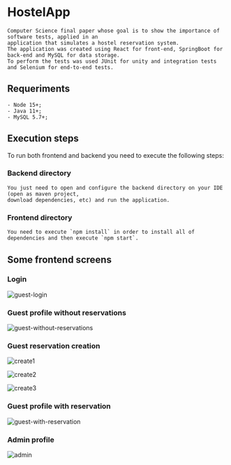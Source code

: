 # HostelApp

    Computer Science final paper whose goal is to show the importance of software tests, applied in an 
    application that simulates a hostel reservation system.
    The application was created using React for front-end, SpringBoot for back-end and MySQL for data storage. 
    To perform the tests was used JUnit for unity and integration tests and Selenium for end-to-end tests.

## Requeriments
    - Node 15+;
    - Java 11+;
    - MySQL 5.7+;

## Execution steps

  To run both frontend and backend you need to execute the following steps:

### Backend directory
    You just need to open and configure the backend directory on your IDE (open as maven project,
    download dependencies, etc) and run the application.
  
### Frontend directory
    You need to execute `npm install` in order to install all of dependencies and then execute `npm start`.
 
 ## Some frontend screens
 
 ### Login
 
 ![guest-login](https://user-images.githubusercontent.com/33725123/122142643-46fd0c00-ce26-11eb-8931-066bb3b12eac.png)


 ### Guest profile without reservations
 
 ![guest-without-reservations](https://user-images.githubusercontent.com/33725123/122142743-6eec6f80-ce26-11eb-8ba0-380ba84476ca.png)

 
 ### Guest reservation creation
 
 ![create1](https://user-images.githubusercontent.com/33725123/122142980-daced800-ce26-11eb-93d3-d2f382b55231.png)

 ![create2](https://user-images.githubusercontent.com/33725123/122142984-dd313200-ce26-11eb-92ef-a7799f161630.png)

 ![create3](https://user-images.githubusercontent.com/33725123/122142992-df938c00-ce26-11eb-8920-ed69b510f616.png)


 ### Guest profile with reservation
 
 ![guest-with-reservation](https://user-images.githubusercontent.com/33725123/122142810-8cb9d480-ce26-11eb-8828-9fa5b92f1742.png)
 
 
 ### Admin profile
 
 ![admin](https://user-images.githubusercontent.com/33725123/122143039-fb972d80-ce26-11eb-98fd-14ad20296ed0.png)


